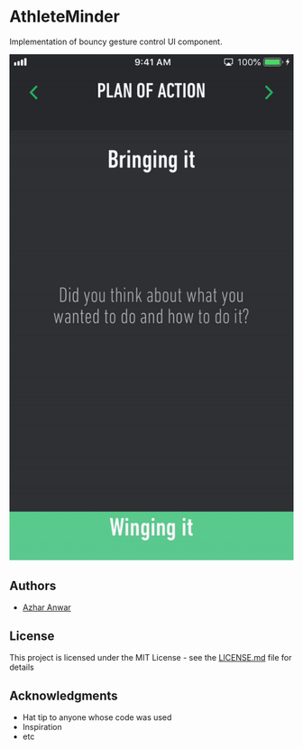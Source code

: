 # AthleteMinder

Implementation of bouncy gesture control UI component.

![Screen](AM-bounce.gif)

## Authors

* [Azhar Anwar](https:azharanwar.com)

## License

This project is licensed under the MIT License - see the [LICENSE.md](LICENSE.md) file for details

## Acknowledgments

* Hat tip to anyone whose code was used
* Inspiration
* etc
